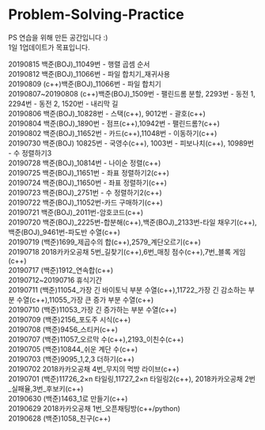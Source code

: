 # Problem-Solving-Practice
PS 연습을 위해 만든 공간입니다 :)<br>
1일 1업데이트가 목표입니다.<br>

20190815 백준(BOJ)_11049번 - 행렬 곱셈 순서<br>
20190812 백준(BOJ)_11066번 - 파일 합치기_재귀사용<br>
20190809 (c++)백준(BOJ)_11066번 - 파일 합치기<br>
20190807~20190808 (c++)백준(BOJ)_1509번 - 팰린드롬 분할, 2293번 - 동전 1, 2294번 - 동전 2, 1520번 - 내리막 길<br>
20190806 백준(BOJ)_10828번 - 스택(c++), 9012번 - 괄호(c++)<br>
20190804 백준(BOJ)_1890번 - 점프(c++),10942번 - 팰린드롬?(c++)<br>
20190802 백준(BOJ)_11652번 - 카드(c++),11048번 - 이동하기(c++)<br>
20190730 백준(BOJ) 10825번 - 국영수(c++), 1003번 - 피보나치(c++), 10989번 - 수 정렬하기3<br>
20190728 백준(BOJ)_10814번 - 나이순 정렬(c++)<br>
20190725 백준(BOJ)_11651번 - 좌표 정렬하기2(c++)<br>
20190724 백준(BOJ)_11650번 - 좌표 정렬하기(c++)<br>
20190723 백준(BOJ)_2751번 - 수 정렬하기2(c++)<br>
20190722 백준(BOJ)_11052번-카드 구매하기(c++)<br>
20190721 백준(BOJ)_2011번-암호코드(c++)<br>
20190720 백준(BOJ)_2225번-합분해(c++),백준(BOJ)_2133번-타일 채우기(c++),백준(BOJ)_9461번-파도반 수열(c++)<br>
20190719 (백준)1699_제곱수의 합(c++),2579_계단오르기(c++)<br>
20190718 2018카카오공채 5번_길찾기(c++),6번_매칭 점수(c++),7번_블록 게임(c++)<br>
20190717 (백준)1912_연속합(c++)<br>
20190712~20190716 휴식기간<br>
20190711 (백준)11054_가장 긴 바이토닉 부분 수열(c++),11722_가장 긴 감소하는 부분 수열(c++),11055_가장 큰 증가 부분 수열(c++)<br>
20190710 (백준)11053_가장 긴 증가하는 부분 수열(c++)<br>
20190709 (백준)2156_포도주 시식(c++)<br>
20190708 (백준)9456_스티커(c++)<br>
20190707 (백준)11057_오르막 수(c++),2193_이친수(c++)<br>
20190705 (백준)10844_쉬운 계단 수(c++)<br>
20190703 (백준)9095_1,2,3 더하기(c++)<br>
20190702 2018카카오공채 4번_무지의 먹방 라이브(c++)<br>
20190701 (백준)11726_2×n 타일링,11727_2×n 타일링2(c++), 2018카카오공채 2번_실패율,3번_후보키(c++)<br>
20190630 (백준)1463_1로 만들기(c++)<br>
20190629 2018카카오공채 1번_오픈채팅방(c++/python)<br>
20190628 (백준)1058_친구(c++)<br>
